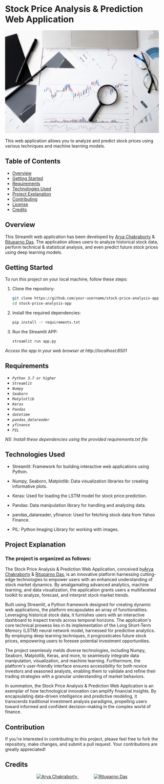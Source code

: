# Stock Price Analysis & Prediction Web Application

![Stock Price Analysis & Prediction](pic01.jpg)

This web application allows you to analyze and predict stock prices using various techniques and machine learning models.

## Table of Contents
- [Overview](#overview)
- [Getting Started](#getting-started)
- [Requirements](#requirements)
- [Technologies Used](#technologies-used)
- [Project Explanation](#project-explanation)
- [Contributing](#contributing)
- [License](#license)
- [Credits](#credits)

## Overview

This Streamlit web application has been developed by [Arya Chakraborty](https://www.linkedin.com/in/arya-chakraborty-95a8411b2/) & [Rituparno Das](linkedin.com/in/rituparno-das-473a01198). The application allows users to analyze historical stock data, perform technical & statistical analysis, and even predict future stock prices using deep learning models.

## Getting Started

To run this project on your local machine, follow these steps:

1. Clone the repository:
   ```bash
   git clone https://github.com/your-username/stock-price-analysis-app.git
   cd stock-price-analysis-app

2. Install the required dependencies:
    ```bash
    pip install -r requirements.txt

3. Run the Streamlit APP:
    ```bash
    streamlit run app.py

*Access the app in your web browser at http://localhost:8501*

## Requirements

- *`Python 3.7 or higher`*
- *`Streamlit`*
- *`Numpy`*
- *`Seaborn`*
- *`Matplotlib`*
- *`Keras`*
- *`Pandas`*
- *`datetime`*
- *`pandas_datareader`*
- *`yfinance`*
- *`PIL`*

*NS: Install these dependencies using the provided requirements.txt file*

## Technologies Used

- Streamlit: Framework for building interactive web applications using Python.

- Numpy, Seaborn, Matplotlib: Data visualization libraries for creating informative plots.

- Keras: Used for loading the LSTM model for stock price prediction.

- Pandas: Data manipulation library for handling and analyzing data.

- pandas_datareader, yfinance: Used for fetching stock data from Yahoo Finance.

- PIL: Python Imaging Library for working with images.

## Project Explanation

### The project is organized as follows:

The Stock Price Analysis & Prediction Web Application, conceived by[Arya Chakraborty](https://www.linkedin.com/in/arya-chakraborty-95a8411b2/) & [Rituparno Das](linkedin.com/in/rituparno-das-473a01198), is an innovative platform harnessing cutting-edge technologies to empower users with an enhanced understanding of stock market dynamics. By amalgamating advanced analytics, machine learning, and data visualization, the application grants users a multifaceted toolkit to analyze, forecast, and interpret stock market trends.

Built using Streamlit, a Python framework designed for creating dynamic web applications, the platform encapsulates an array of functionalities. Leveraging historical stock data, it furnishes users with an interactive dashboard to inspect trends across temporal horizons. The application's core technical prowess lies in its implementation of the Long Short-Term Memory (LSTM) neural network model, harnessed for predictive analytics. By employing deep learning techniques, it prognosticates future stock prices, empowering users to foresee potential investment opportunities.

The project seamlessly melds diverse technologies, including Numpy, Seaborn, Matplotlib, Keras, and more, to seamlessly integrate data manipulation, visualization, and machine learning. Furthermore, the platform's user-friendly interface ensures accessibility for both novice investors and seasoned analysts, enabling them to validate and refine their trading strategies with a granular understanding of market behaviors.

In summation, the Stock Price Analysis & Prediction Web Application is an exemplar of how technological innovation can amplify financial insights. By encapsulating data-driven intelligence and predictive modeling, it transcends traditional investment analysis paradigms, propelling users toward informed and confident decision-making in the complex world of finance.


## Contribution

If you're interested in contributing to this project, please feel free to fork the repository, make changes, and submit a pull request. Your contributions are greatly appreciated! 

## Credits

<p align="center">
  <a href="https://arya920.github.io/My_Portfolio/">
    <img src="Arya_Chakraborty.jpg" alt="Arya Chakraborty" width="250">  
  </a>
  &nbsp;&nbsp;&nbsp;&nbsp;&nbsp;&nbsp;&nbsp;&nbsp;&nbsp;&nbsp;&nbsp;&nbsp; <!-- Add some space between images -->
 <a href="https://www.linkedin.com/in/rituparno-das-473a01198/">
    <img src="Rituparno_Das.jpg" alt="Rituparno Das" width="250"> 
  </a>